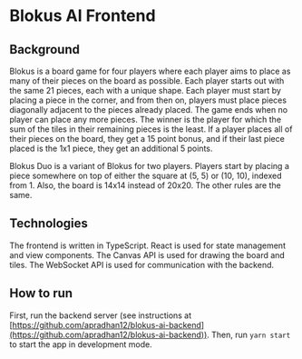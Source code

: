 # Blokus AI Frontend

## Background

Blokus is a board game for four players where each player aims to place as many of their pieces on the board as possible. Each player starts out with the same 21 pieces, each with a unique shape. Each player must start by placing a piece in the corner, and from then on, players must place pieces diagonally adjacent to the pieces already placed. The game ends when no player can place any more pieces. The winner is the player for which the sum of the tiles in their remaining pieces is the least. If a player places all of their pieces on the board, they get a 15 point bonus, and if their last piece placed is the 1x1 piece, they get an additional 5 points.

Blokus Duo is a variant of Blokus for two players. Players start by placing a piece somewhere on top of either the square at (5, 5) or (10, 10), indexed from 1. Also, the board is 14x14 instead of 20x20. The other rules are the same.

## Technologies

The frontend is written in TypeScript. React is used for state management and view components. The Canvas API is used for drawing the board and tiles. The WebSocket API is used for communication with the backend.

## How to run

First, run the backend server (see instructions at [https://github.com/apradhan12/blokus-ai-backend](https://github.com/apradhan12/blokus-ai-backend)). Then, run `yarn start` to start the app in development mode.
